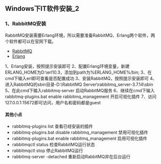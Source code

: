 ## Windows下IT软件安装_2

### 1、RabbitMQ安装

RabbitMQ安装需要Erlang环境，所以需要准备RabbitMQ、Erlang两个软件，两个软件都可以在官网下载。

- [RabbitMQ](https://www.rabbitmq.com/download.html)
- [Erlang](http://www.erlang.org/downloads)

1、Erlang安装，按照提示安装即可
2、配置Erlang环境变量，新建ERLANG_HOME为D:\erl10.3，添加到path为%ERLANG_HOME%/bin;
3、在cmd下输入erl即可查看是否配置成功
3、安装RabbitMQ，按照提示安装即可
4、进入RabbitMQ的sbin目录-D:\RabbitMQ Server\rabbitmq_server-3.7.14\sbin
5、在此cmd下输入rabbitmq-server 启动RabbitMQ服务
6、继续在cmd下输入rabbitmq-plugins.bat enable rabbitmq_management 开启可视化插件
7、访问127.0.0.1:15672即可访问，用户名和密码都是guest

#### 其他小点
- rabbitmq-plugins list 查看已经安装的插件
- rabbitmq-plugins.bat disable rabbitmq_management 禁用可视化插件
- rabbitmq-plugins.bat enable rabbitmq_management 启用可视化插件
- rabbitmqctl status 检查RabbitMQ运行状态
- rabbitmqctl stop 停止RabbitMQ运行
- rabbitmq-server -detached 重新启动RabbitMQ并在后台运行
